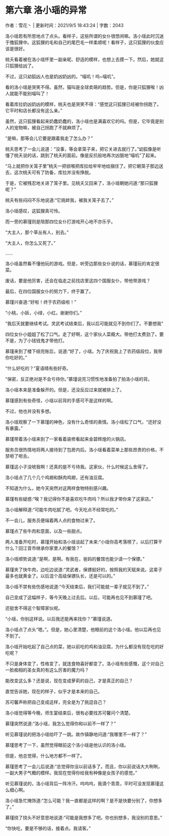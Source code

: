 # 第六章 洛小瑶的异常

作者：雪花丶 | 更新时间：2021/9/5 18:43:24 | 字数：2043

洛小瑶若有所思地点了点头。看样子，这些所谓的女仆很悠闲嘛。洛小瑶此时沉迷于撸狐狸中。这狐狸的毛和自己的尾巴毛一样柔顺呢！看样子，这只狐狸的伙食应该是很好。

桃夭看着被在洛小瑶怀里一副亲昵、舒适的模样，也想上去摸一下。然后，她就这只狐狸给凶了。

不过，这只幼狐凶人也是奶凶奶凶的。“喵叽！呜~喵叽”。

看的洛小瑶是哭笑不得。虽然，猫叫是全球卖萌的趋势。但是，你是只狐狸唉！凶人就能不能别喵叫了！

看着库拉奶凶奶凶的模样，桃夭也是哭笑不得：“感觉这只狐狸已经被你拐跑了。它平时和店长都没有这么亲。”

虽然，这只狐狸看起来奶蠢奶蠢的，洛小瑶也是满喜欢它的吗。但是，它毕竟是别人的宠物嘛，被自己拐跑了不就麻烦了。

“是嘛，那等会儿它要是跟着我走了怎么办？”

桃夭思考了一会儿说道：“没事，等会拿笼子来，把它关进去就行了。”幼狐像是听懂了桃夭说的话，跳到了桃夭的面前。像是反抗般地再次凶狠地“喵叽”了起来。

“马上就把你关笼子里”桃夭一把锁喉把库拉给牢牢地给捆住了。把它朝笼子那边送去，这次桃夭可有了防备，库拉并没有挣脱。

于是，它被残忍地关进了笼子里。见桃夭又回来了，洛小瑶朝她问道:“那只狐狸呢？”

桃夭有些闷闷不乐地说道:“它挑衅我，被我关笼子去了。”

洛小瑶感叹，这狐狸真可怜。

而一旁的慕瑾则是陪那四位女仆打游戏开心地不亦乐乎。

“大主人，那个草丛有人，别去。”

“大主人，你怎么又死了。”

……

洛小瑶虽然看不懂他玩的游戏。但是，听旁边那些女仆说的话，慕瑾玩的肯定很菜。

废话，要是他厉害，还会在临走之前找店里这四个国服女仆，带他带游戏？

最后，在四位国服女仆的努力下，终于赢了。

慕瑾兴奋道:“好啦！终于农药级啦！”

“小桃，小妖，小绿，小红。谢谢你们。”

“我后天就要继续考试。灵武考试结束后，我以后可能就见不到你们了。不要想我”

四位女仆小姐姐了松了口气。走了好啊，这个家伙人菜瘾大。带他打太费劲了。要不是，为了小钱钱鬼才带他打。

慕瑾来到了楼下结完账后，说道:“好了，小瑶。为了庆祝我上了农药级段位，我带你吃好的。”

“什么好吃的？”夏语晴有些好奇。

“保密，反正绝对是不会亏待你。”慕瑾说完习惯性地准备拍了拍洛小瑶的背。

洛小瑶本来是准备躲开的。但是，还没反应过来就被排上了。

慕瑾感到有些奇怪，小瑶以前背的手感可不是这样的啊。

不过，他也并没有多想。

洛小瑶观察了一下慕瑾的神色，没有什么奇怪的表情。洛小瑶松了口气，“还好没有暴露。”

慕瑾带着洛小瑶来到了一家看着装修看起来金碧辉煌的火锅店。

服务员很热情地将两人接待到了包房内后。洛小瑶看着菜单上那些昂贵的价格，不禁咂了咂舌。

慕瑾这小子没唬我啊！还真的是不亏待我。这家伙，什么时候这么舍得了。

洛小瑶点了几个几个鸡翅和酥肉鸡翅，还有油豆腐。

不知道为什么，她今天突然对这两样食物特别感兴趣。

慕瑾有些疑惑:“唉？我记得你不是喜欢吃牛肉吗？所以我才带你来了这家店。”

洛小瑶解释道:“可能牛肉吃腻了吧。今天吃点不经常吃的。”

不一会儿，服务员便端着两人点的食物过来了。

慕瑾点了些牛肉和意面，以及一些甜点。

两人准备开吃时，慕瑾开始和洛小瑶谈起了未来:“小瑶你高考落榜了，以后打算干什么？回江音市继承你家里人的餐馆？”

洛小瑶顺势说道:“是啊，是啊。有我在，爸妈的餐馆也能少请一个保镖。”

慕瑾夹了快牛肉，边吃边说道:“灵武者，保镖挺好的，按照我的天赋来说。这辈子最多也就黄金了。以后混个高级保镖队长，还是可以的。”

洛小瑶不禁有些伤感地说道:“今天结束后，我们可能就一辈子就见不到了。”

自己变成了这幅样子，等今天晚上过去后。以后，可能再也见不到慕瑾了吧。

还挺舍不得这个智障家伙呢。

“小瑶，你别这样说。以后我还能再来找你？”慕瑾说道。

洛小瑶点了点头“嗯。”。但是，她心里清楚，他眼前的这个洛小瑶。他以后再也见不到了。

洛小瑶开始吃起了自己点的菜，她以前吃的鸡和油豆腐，为什么都没有现在吃的好吃呢？

不只是身体变了，性格变了，就连食物喜好都变了。洛小瑶有些感慨，这个对自己一脸痴相的圣女真的有这么厉害的魔力吗？

能改变这么多？还是说，现在变成萝莉的自己，才是真正的自己？

直觉告诉她，现在的样子，似乎才是本来的自己。

苏可馨声称把自己变成这样，完全是为了挑逗自己？

洛小瑶觉得等今晚，师生宴结束后，很有必要找苏可馨问个清楚。

慕瑾突然说道:“洛小瑶，我怎么觉得你和以前不一样了？”

听见慕瑾说的把洛小瑶给吓了一跳。故作镇静地问道:“我哪里不一样了？”

慕瑾思考了一下，虽然觉得眼前这个洛小瑶是他认识的洛小瑶。

但是，他总觉得，什么地方都不一样了。

慕瑾思考了一会儿后说道:“总觉得你没以前话多了。而且，你以前说话大大咧咧，一副大男子气概的模样。我现在觉得你给我有种像是女孩子的感觉。”

听见慕瑾说的，洛小瑶背后一阵冷汗。呜呜呜，我滴个乖乖，平时可没发现慕瑾这么细心啊。

洛小瑶急忙掩饰道:“怎么可能？我一直都是这样的啊？是不是快要分别了，你想多了。”

慕瑾挠了挠头不好意思地说道:“可能是我想多了吧。你也别想多，我没别的意思。”

“你快吃，要是不够的话，接着点。我请客。”

